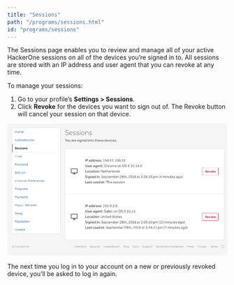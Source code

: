 ```yaml
---
title: "Sessions"
path: "/programs/sessions.html"
id: "programs/sessions"
---
```


The Sessions page enables you to review and manage all of your active HackerOne sessions on all of the devices you’re signed in to. All sessions are stored with an IP address and user agent that you can revoke at any time.  

To manage your sessions:
1. Go to your profile’s <b>Settings > Sessions</b>.
2. Click <b>Revoke</b> for the devices you want to sign out of. The Revoke button will cancel your session on that device.

![sessions-1](./images/sessions-1.png)

The next time you log in to your account on a new or previously revoked device, you’ll be asked to log in again.
